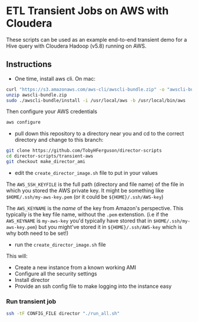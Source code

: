 # ETL Transient Jobs on AWS with Cloudera

These scripts can be used as an example end-to-end transient demo for a Hive query with Cloudera Hadoop (v5.8) running on AWS.

## Instructions

- One time, install aws cli. On mac:
```sh
curl "https://s3.amazonaws.com/aws-cli/awscli-bundle.zip" -o "awscli-bundle.zip"
unzip awscli-bundle.zip
sudo ./awscli-bundle/install -i /usr/local/aws -b /usr/local/bin/aws
```
Then configure your AWS credentials 
```sh
aws configure
```

- pull down this repository to a directory near you and cd to the correct directory and change to this branch:
```sh
git clone https://github.com/TobyHFerguson/director-scripts
cd director-scripts/transient-aws
git checkout make_director_ami
```

- edit the `create_director_image.sh` file to put in your values

The `AWS_SSH_KEYFILE` is the full path (directory and file name) of the file in which you stored the AWS private key. It might be something like `$HOME/.ssh/my-aws-key.pem` (or it could be `${HOME}/.ssh/AWS-key`)

The `AWS_KEYNAME` is the _name_ of the key from Amazon's perspective. This typically is the key file name, without the `.pem` extenstion. (i.e if the `AWS_KEYNAME` is `my-aws-key` you'd typically have stored that in `$HOME/.ssh/my-aws-key.pem`) but you might've stored it in `${HOME}/.ssh/AWS-key` which is why both need to be set!)

- run the `create_director_image.sh` file

This will:
- Create a new instance from a known working AMI
- Configure all the security settings
- Install director
- Provide an ssh config file to make logging into the instance easy

### Run transient job
```sh
ssh -tF CONFIG_FILE director "./run_all.sh"
```

